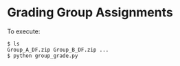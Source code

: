 # Grading Group Assignments

To execute:

```
$ ls
Group_A_DF.zip Group_B_DF.zip ...
$ python group_grade.py
```
